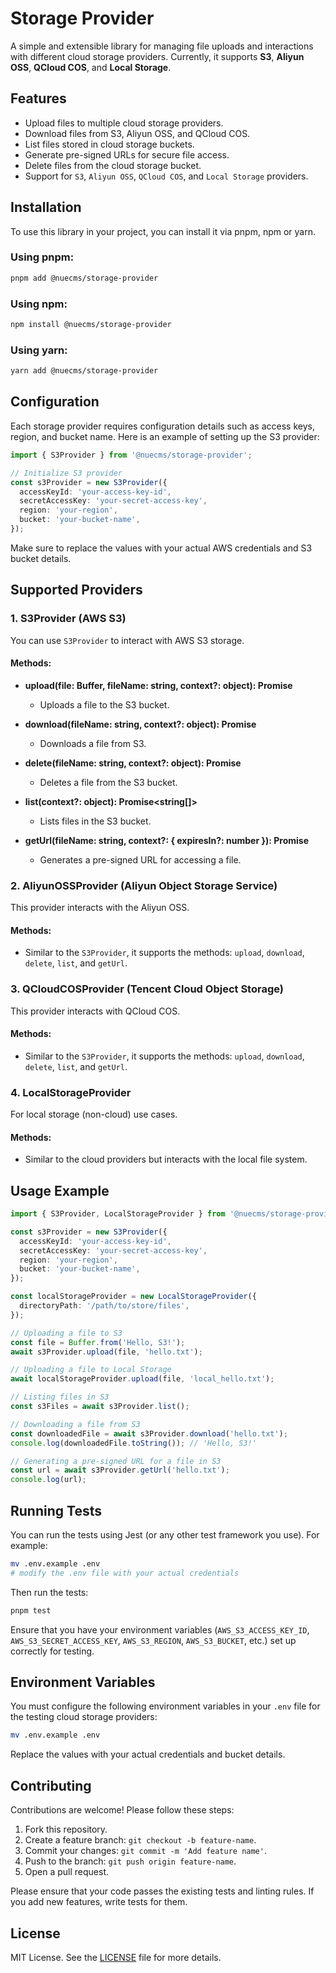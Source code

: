 # Storage Provider

A simple and extensible library for managing file uploads and interactions with different cloud storage providers. Currently, it supports **S3**, **Aliyun OSS**, **QCloud COS**, and **Local Storage**.

## Features

- Upload files to multiple cloud storage providers.
- Download files from S3, Aliyun OSS, and QCloud COS.
- List files stored in cloud storage buckets.
- Generate pre-signed URLs for secure file access.
- Delete files from the cloud storage bucket.
- Support for `S3`, `Aliyun OSS`, `QCloud COS`, and `Local Storage` providers.

## Installation

To use this library in your project, you can install it via pnpm, npm or yarn.

### Using pnpm:

```bash
pnpm add @nuecms/storage-provider
```

### Using npm:

```bash
npm install @nuecms/storage-provider
```

### Using yarn:

```bash
yarn add @nuecms/storage-provider
```

## Configuration

Each storage provider requires configuration details such as access keys, region, and bucket name. Here is an example of setting up the S3 provider:

```typescript
import { S3Provider } from '@nuecms/storage-provider';

// Initialize S3 provider
const s3Provider = new S3Provider({
  accessKeyId: 'your-access-key-id',
  secretAccessKey: 'your-secret-access-key',
  region: 'your-region',
  bucket: 'your-bucket-name',
});
```

Make sure to replace the values with your actual AWS credentials and S3 bucket details.

## Supported Providers

### 1. **S3Provider (AWS S3)**

You can use `S3Provider` to interact with AWS S3 storage.

#### Methods:

- **upload(file: Buffer, fileName: string, context?: object): Promise<any>**
  - Uploads a file to the S3 bucket.
  
- **download(fileName: string, context?: object): Promise<Buffer>**
  - Downloads a file from S3.
  
- **delete(fileName: string, context?: object): Promise<any>**
  - Deletes a file from the S3 bucket.
  
- **list(context?: object): Promise<string[]>**
  - Lists files in the S3 bucket.
  
- **getUrl(fileName: string, context?: { expiresIn?: number }): Promise<string>**
  - Generates a pre-signed URL for accessing a file.

### 2. **AliyunOSSProvider (Aliyun Object Storage Service)**

This provider interacts with the Aliyun OSS.

#### Methods:
- Similar to the `S3Provider`, it supports the methods: `upload`, `download`, `delete`, `list`, and `getUrl`.

### 3. **QCloudCOSProvider (Tencent Cloud Object Storage)**

This provider interacts with QCloud COS.

#### Methods:
- Similar to the `S3Provider`, it supports the methods: `upload`, `download`, `delete`, `list`, and `getUrl`.

### 4. **LocalStorageProvider**

For local storage (non-cloud) use cases.

#### Methods:
- Similar to the cloud providers but interacts with the local file system.

## Usage Example

```typescript
import { S3Provider, LocalStorageProvider } from '@nuecms/storage-provider';

const s3Provider = new S3Provider({
  accessKeyId: 'your-access-key-id',
  secretAccessKey: 'your-secret-access-key',
  region: 'your-region',
  bucket: 'your-bucket-name',
});

const localStorageProvider = new LocalStorageProvider({
  directoryPath: '/path/to/store/files',
});

// Uploading a file to S3
const file = Buffer.from('Hello, S3!');
await s3Provider.upload(file, 'hello.txt');

// Uploading a file to Local Storage
await localStorageProvider.upload(file, 'local_hello.txt');

// Listing files in S3
const s3Files = await s3Provider.list();

// Downloading a file from S3
const downloadedFile = await s3Provider.download('hello.txt');
console.log(downloadedFile.toString()); // 'Hello, S3!'

// Generating a pre-signed URL for a file in S3
const url = await s3Provider.getUrl('hello.txt');
console.log(url);
```

## Running Tests

You can run the tests using Jest (or any other test framework you use). For example:

```bash
mv .env.example .env
# modify the .env file with your actual credentials
```

Then run the tests:

```bash
pnpm test
```

Ensure that you have your environment variables (`AWS_S3_ACCESS_KEY_ID`, `AWS_S3_SECRET_ACCESS_KEY`, `AWS_S3_REGION`, `AWS_S3_BUCKET`, etc.) set up correctly for testing.

## Environment Variables

You must configure the following environment variables in your `.env` file for the testing cloud storage providers:


```bash
mv .env.example .env
```

Replace the values with your actual credentials and bucket details.

## Contributing

Contributions are welcome! Please follow these steps:
1. Fork this repository.
2. Create a feature branch: `git checkout -b feature-name`.
3. Commit your changes: `git commit -m 'Add feature name'`.
4. Push to the branch: `git push origin feature-name`.
5. Open a pull request.

Please ensure that your code passes the existing tests and linting rules. If you add new features, write tests for them.


## License

MIT License. See the [LICENSE](LICENSE) file for more details.




